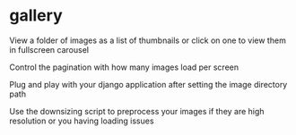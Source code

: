 # gallery
View a folder of images as a list of thumbnails or click on one to view them in fullscreen carousel

Control the pagination with how many images load per screen

Plug and play with your django application after setting the image directory path

Use the downsizing script to preprocess your images if they are high resolution or you having loading issues
